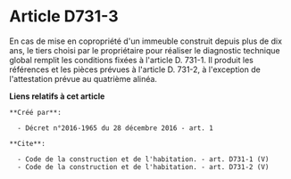 # Article D731-3

En cas de mise en copropriété d'un immeuble construit depuis plus de dix ans, le tiers choisi par le propriétaire pour
réaliser le diagnostic technique global remplit les conditions fixées à l'article D. 731-1. Il produit les références et les
pièces prévues à l'article D. 731-2, à l'exception de l'attestation prévue au quatrième alinéa.

**Liens relatifs à cet article**

	**Créé par**:

	  - Décret n°2016-1965 du 28 décembre 2016 - art. 1

	**Cite**:

	  - Code de la construction et de l'habitation. - art. D731-1 (V)
	  - Code de la construction et de l'habitation. - art. D731-2 (V)
